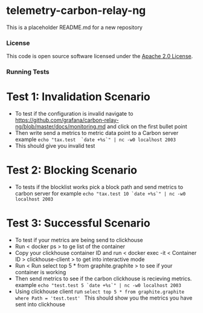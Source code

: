 
# telemetry-carbon-relay-ng

This is a placeholder README.md for a new repository

### License

This code is open source software licensed under the [Apache 2.0 License]("http://www.apache.org/licenses/LICENSE-2.0.html").

### Running Tests

# Test 1: Invalidation Scenario
- To test if the configuration is invalid navigate to https://github.com/grafana/carbon-relay-ng/blob/master/docs/monitoring.md and click on the first bullet point 
- Then write send a metrics to metric data point to a Carbon server example ```echo "tax.test  `date +%s`" | nc -w0 localhost 2003 ```
- This should give you invalid test 

# Test 2: Blocking Scenario
- To tests if the blocklist works pick a block path and send metrics to carbon server for example ```echo "tax.test 10 `date +%s`" | nc -w0 localhost 2003 ```

# Test 3: Successful Scenario
- To test if your metrics are being send to clickhouse 
- Run < docker ps > to ge list of the container 
- Copy your clickhouse container ID and run < docker exec -it < Container ID > clickhouse-client > to get into interactive mode 
- Run < Run select top 5 * from graphite.graphite > to see if your container is working 
- Then send metrics to see if the carbon clickhouse is recieving metrics. example ```echo "test.test 5 `date +%s`" | nc -w0 localhost 2003```
- Using clickhouse client run  ```select top 5 * from graphite.graphite where Path = 'test.test' ``` This should show you the metrics you have sent into clickhouse